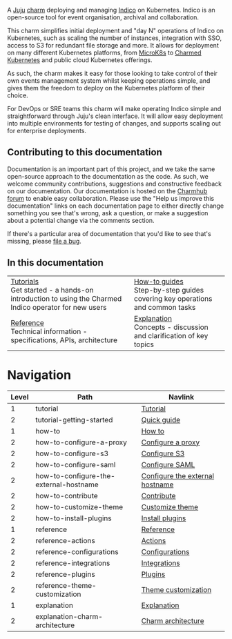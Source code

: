 A [Juju](https://juju.is/) [charm](https://juju.is/docs/olm/charmed-operators) deploying and managing [Indico](https://getindico.io/) on Kubernetes. Indico is an open-source tool for event organisation, archival and collaboration.

This charm simplifies initial deployment and "day N" operations of Indico on Kubernetes, such as scaling the number of instances, integration with SSO, access to S3 for redundant file storage and more. It allows for deployment on many different Kubernetes platforms, from [MicroK8s](https://microk8s.io) to [Charmed Kubernetes](https://ubuntu.com/kubernetes) and public cloud Kubernetes offerings.

As such, the charm makes it easy for those looking to take control of their own events management system whilst keeping operations simple, and gives them the freedom to deploy on the Kubernetes platform of their choice.

For DevOps or SRE teams this charm will make operating Indico simple and straightforward through Juju's clean interface. It will allow easy deployment into multiple environments for testing of changes, and supports scaling out for enterprise deployments.

## Contributing to this documentation

Documentation is an important part of this project, and we take the same open-source approach to the documentation as the code. As such, we welcome community contributions, suggestions and constructive feedback on our documentation. Our documentation is hosted on the [Charmhub forum](https://discourse.charmhub.io/t/indico-documentation-overview/7571) to enable easy collaboration. Please use the "Help us improve this documentation" links on each documentation page to either directly change something you see that's wrong, ask a question, or make a suggestion about a potential change via the comments section.

If there's a particular area of documentation that you'd like to see that's missing, please [file a bug](https://github.com/canonical/indico-operator/issues).

## In this documentation

| | |
|--|--|
|  [Tutorials](https://charmhub.io/indico/docs/tutorial-getting-started)</br>  Get started - a hands-on introduction to using the Charmed Indico operator for new users </br> |  [How-to guides](https://charmhub.io/indico/docs/how-to-configure-a-proxy) </br> Step-by-step guides covering key operations and common tasks |
| [Reference](https://charmhub.io/indico/docs/reference-actions) </br> Technical information - specifications, APIs, architecture | [Explanation](https://charmhub.io/indico/docs/explanation-charm-architecture) </br> Concepts - discussion and clarification of key topics  |

# Navigation

| Level | Path | Navlink |
| -- | -- | -- |
| 1 | tutorial | [Tutorial]() |
| 2 | tutorial-getting-started | [Quick guide](/t/indico-docs-quick-guide/8676) |
| 1 | how-to | [How to]() |
| 2 | how-to-configure-a-proxy | [Configure a proxy](/t/indico-docs-how-to-configure-a-proxy/8678) |
| 2 | how-to-configure-s3 | [Configure S3](/t/indico-docs-how-to-configure-s3/8680) |
| 2 | how-to-configure-saml | [Configure SAML](/t/indico-docs-how-to-configure-saml/8664) |
| 2 | how-to-configure-the-external-hostname | [Configure the external hostname](/t/indico-docs-how-to-configure-the-external-hostname/8660) |
| 2 | how-to-contribute | [Contribute](/t/indico-docs-how-to-contribute/7561) |
| 2 | how-to-customize-theme | [Customize theme](/t/indico-docs-how-to-customize-theme/8682) |
| 2 | how-to-install-plugins | [Install plugins](/t/indico-docs-how-to-install-plugins/8662) |
| 1 | reference | [Reference]() |
| 2 | reference-actions | [Actions](/t/indico-docs-actions/8668) |
| 2 | reference-configurations | [Configurations](/t/indico-docs-configurations/8670) |
| 2 | reference-integrations | [Integrations](/t/indico-docs-integrations/8672) |
| 2 | reference-plugins | [Plugins](/t/indico-docs-plugins/7567) |
| 2 | reference-theme-customization | [Theme customization](/t/indico-docs-theme-customization/8674) |
| 1 | explanation | [Explanation]() |
| 2 | explanation-charm-architecture | [Charm architecture](/t/indico-docs-charm-architecture/7559) |
